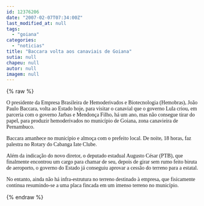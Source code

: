 ```yaml
---
id: 12376206
date: "2007-02-07T07:34:00Z"
last_modified_at: null
tags:
  - "goiana"
categories:
  - "noticias"
title: "Baccara volta aos canaviais de Goiana"
sutia: null
chapeu: null
autor: null
imagem: null
---
```

{% raw %}
<p><P><FONT face=Verdana>O presidente da Empresa Brasileira de Hemoderivados e Biotecnologia (Hemobras), João Paulo Baccara, volta ao Estado hoje, para visitar o canavial que o governo Lula criou, em parceria com o governo Jarbas e Mendonça Filho, há um ano, mas não consegue tirar do papel, para produzir hemoderivados no município de Goiana, zona canavieira de Pernambuco.</FONT></P></p>
<p><P><FONT face=Verdana>Baccara amanhece no município e almoça com o prefeito local. De noite, 18 horas, faz palestra no Rotary do Cabanga Iate Clube.</FONT></P></p>
<p><P><FONT face=Verdana>Além da indicação do novo diretor, o deputado estadual Augusto César (PTB), que finalmente encontrou um cargo para chamar de seu, depois de girar sem rumo feito biruta de aeroporto, o governo do Estado já conseguiu aprovar a cessão do terreno para a estatal.</FONT></P></p>
<p><P><FONT face=Verdana>No entanto, ainda não há infra-estrutura no terreno destinado à empresa, que fisicamente continua resumindo-se a uma placa fincada em um imenso terreno no município.</FONT></P> </p>
{% endraw %}